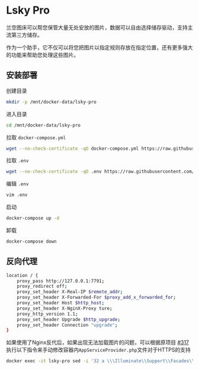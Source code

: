 # Lsky Pro

兰空图床可以帮您保管大量无处安放的图片，数据可以自由选择储存驱动，支持主流第三方储存。

作为一个助手，它不仅可以将您把图片以指定规则存放在指定位置，还有更多强大的功能来帮助您处理这些图片。

## 安装部署

创建目录
```bash
mkdir -p /mnt/docker-data/lsky-pro
```

进入目录
```bash
cd /mnt/docker-data/lsky-pro
```

拉取 `docker-compose.yml`
```bash
wget --no-check-certificate -qO docker-compose.yml https://raw.githubusercontent.com/kenote/docker-compose/main/lsky-pro/compose.yml
```

拉取 `.env`
```bash
wget --no-check-certificate -qO .env https://raw.githubusercontent.com/kenote/docker-compose/main/lsky-pro/.env.example
```

编辑 `.env`
```bash
vim .env
```

启动
```bash
docker-compose up -d
```

卸载
```bash
docker-compose down
```

##  反向代理

```bash
location / {
    proxy_pass http://127.0.0.1:7791;
    proxy_redirect off;
    proxy_set_header X-Real-IP $remote_addr;
    proxy_set_header X-Forwarded-For $proxy_add_x_forwarded_for;
    proxy_set_header Host $http_host;
    proxy_set_header X-NginX-Proxy ture;
    proxy_http_version 1.1;
    proxy_set_header Upgrade $http_upgrade;
    proxy_set_header Connection "upgrade";
}
```

如果使用了Nginx反代后，如果出现无法加载图片的问题，可以根据原项目 [#317](https://github.com/lsky-org/lsky-pro/issues/317) 执行以下指令来手动修改容器内`AppServiceProvider.php`文件对于HTTPS的支持

```bash
docker exec -it lsky-pro sed -i '32 a \\\Illuminate\\Support\\Facades\\URL::forceScheme('"'"'https'"'"');' /var/www/html/app/Providers/AppServiceProvider.php
```